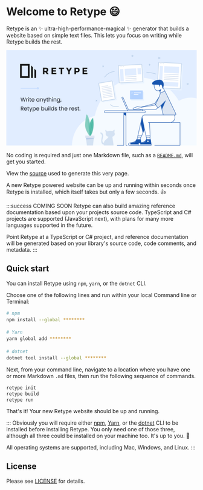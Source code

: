 # Welcome to Retype :smile:

Retype is an :sparkles: ultra-high-performance-magical :sparkles: generator that builds a website based on simple text files. This lets you focus on writing while Retype builds the rest. 

![Write anything, let Retype build the rest](static/retype-hero.svg)

No coding is required and just one Markdown file, such as a [`README.md`](https://www.makeareadme.com/), will get you started. 

View the [source](https://github.com/retypeapp/retype/blob/main/README.md) used to generate this very page.

A new Retype powered website can be up and running within seconds once Retype is installed, which itself takes but only a few seconds. :+1:

:::success COMING SOON
Retype can also build amazing reference documentation based upon your projects source code. TypeScript and C# projects are supported (JavaScript next), with plans for many more languages supported in the future.

Point Retype at a TypeScript or C# project, and reference documentation will be generated based on your library's source code, code comments, and metadata.
:::

## Quick start

You can install Retype using `npm`, `yarn`, or the `dotnet` CLI. 

Choose one of the following lines and run within your local Command line or Terminal:

```sh
# npm
npm install --global ********

# Yarn
yarn global add ********

# dotnet
dotnet tool install --global ********
```

Next, from your command line, navigate to a location where you have one or more Markdown `.md` files, then run the following sequence of commands. 

```
retype init
retype build
retype run
```

That's it! Your new Retype website should be up and running. 

:::
Obviously you will require either [npm](https://www.npmjs.com/get-npm), [Yarn](https://classic.yarnpkg.com/en/docs/install/#mac-stable), or the [dotnet](https://dotnet.microsoft.com/download/dotnet-core) CLI to be installed before installing Retype. You only need one of those three, although all three could be installed on your machine too. It's up to you. :raised_hands:

All operating systems are supported, including Mac, Windows, and Linux.
:::

## License

Please see [LICENSE](LICENSE.md) for details.
